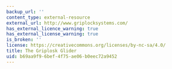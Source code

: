 ```yaml
---
backup_url: ''
content_type: external-resource
external_url: http://www.griplocksystems.com/
has_external_licence_warning: true
has_external_license_warning: true
is_broken: ''
license: https://creativecommons.org/licenses/by-nc-sa/4.0/
title: The Griplosk Glider
uid: b69aa9f9-6bef-4f75-ae06-b0eec72a9452
---
```

